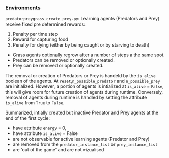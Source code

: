 ### Environments
`predatorpreygrass_create_prey.py`:
Learning agents (Predators and Prey) receive fixed pre determined rewards:
1. Penalty per time step 
2. Reward for capturing food 
3. Penalty for dying (either by being caught or by starving to death)

- Grass agents optionally regrow after a number of steps a the same spot. 
- Predators can be removed or optionally created.
- Prey can be removed or optionally created.

The removal or creation of Predators or Prey is handeld by the `is_alive` boolean of the agents.
At `reset`,`n_possible_predator` and `n_possible_prey` are initialized. However, a portion of agents is intialized at `is_alive` = `False`, this will give room for future creation of agents during runtime. Conversely, removal of agents during runtime is handled by setting the attribute `is_alive` from `True` to `False`.

Summarized, intially created but inactive Predator and Prey agents at the end of the first cycle:
- have attribute `energy` = 0,
- have attribute `is_alive` = False
- are not observable for active learning agents (Predator and Prey)
- are removed from the `predator_instance_list` or `prey_instance_list`
- are 'out of the game' and are not vizualised

